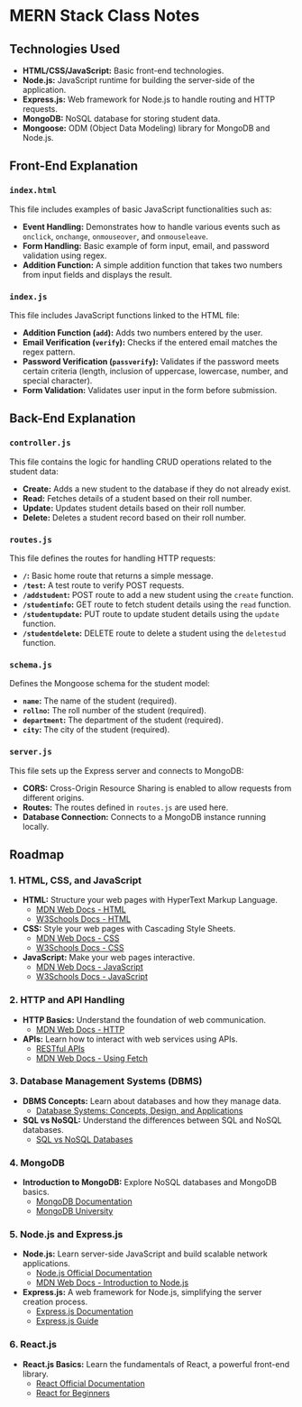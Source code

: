 # MERN Stack Class Notes

## Technologies Used

- **HTML/CSS/JavaScript:** Basic front-end technologies.
- **Node.js:** JavaScript runtime for building the server-side of the application.
- **Express.js:** Web framework for Node.js to handle routing and HTTP requests.
- **MongoDB:** NoSQL database for storing student data.
- **Mongoose:** ODM (Object Data Modeling) library for MongoDB and Node.js.

## Front-End Explanation

### `index.html`

This file includes examples of basic JavaScript functionalities such as:

- **Event Handling:** Demonstrates how to handle various events such as `onclick`, `onchange`, `onmouseover`, and `onmouseleave`.
- **Form Handling:** Basic example of form input, email, and password validation using regex.
- **Addition Function:** A simple addition function that takes two numbers from input fields and displays the result.

### `index.js`

This file includes JavaScript functions linked to the HTML file:

- **Addition Function (`add`):** Adds two numbers entered by the user.
- **Email Verification (`verify`):** Checks if the entered email matches the regex pattern.
- **Password Verification (`passverify`):** Validates if the password meets certain criteria (length, inclusion of uppercase, lowercase, number, and special character).
- **Form Validation:** Validates user input in the form before submission.

## Back-End Explanation

### `controller.js`

This file contains the logic for handling CRUD operations related to the student data:

- **Create:** Adds a new student to the database if they do not already exist.
- **Read:** Fetches details of a student based on their roll number.
- **Update:** Updates student details based on their roll number.
- **Delete:** Deletes a student record based on their roll number.

### `routes.js`

This file defines the routes for handling HTTP requests:

- **`/`:** Basic home route that returns a simple message.
- **`/test`:** A test route to verify POST requests.
- **`/addstudent`:** POST route to add a new student using the `create` function.
- **`/studentinfo`:** GET route to fetch student details using the `read` function.
- **`/studentupdate`:** PUT route to update student details using the `update` function.
- **`/studentdelete`:** DELETE route to delete a student using the `deletestud` function.

### `schema.js`

Defines the Mongoose schema for the student model:

- **`name`:** The name of the student (required).
- **`rollno`:** The roll number of the student (required).
- **`department`:** The department of the student (required).
- **`city`:** The city of the student (required).

### `server.js`

This file sets up the Express server and connects to MongoDB:

- **CORS:** Cross-Origin Resource Sharing is enabled to allow requests from different origins.
- **Routes:** The routes defined in `routes.js` are used here.
- **Database Connection:** Connects to a MongoDB instance running locally.

## Roadmap

### 1. **HTML, CSS, and JavaScript**
   - **HTML:** Structure your web pages with HyperText Markup Language.
     - [MDN Web Docs - HTML](https://developer.mozilla.org/en-US/docs/Web/HTML)
     - [W3Schools Docs - HTML](https://www.w3schools.com/html/default.asp)
   - **CSS:** Style your web pages with Cascading Style Sheets.
     - [MDN Web Docs - CSS](https://developer.mozilla.org/en-US/docs/Web/CSS)
     - [W3Schools Docs - CSS](https://www.w3schools.com/css/default.asp)
   - **JavaScript:** Make your web pages interactive.
     - [MDN Web Docs - JavaScript](https://developer.mozilla.org/en-US/docs/Web/JavaScript)
     - [W3Schools Docs - JavaScript](https://www.w3schools.com/js/default.asp)

### 2. **HTTP and API Handling**
   - **HTTP Basics:** Understand the foundation of web communication.
     - [MDN Web Docs - HTTP](https://developer.mozilla.org/en-US/docs/Web/HTTP)
   - **APIs:** Learn how to interact with web services using APIs.
     - [RESTful APIs](https://www.restapitutorial.com/)
     - [MDN Web Docs - Using Fetch](https://developer.mozilla.org/en-US/docs/Web/API/Fetch_API/Using_Fetch)

### 3. **Database Management Systems (DBMS)**
   - **DBMS Concepts:** Learn about databases and how they manage data.
     - [Database Systems: Concepts, Design, and Applications](https://www.tutorialspoint.com/dbms/index.htm)
   - **SQL vs NoSQL:** Understand the differences between SQL and NoSQL databases.
     - [SQL vs NoSQL Databases](https://www.mongodb.com/nosql-explained)

### 4. **MongoDB**
   - **Introduction to MongoDB:** Explore NoSQL databases and MongoDB basics.
     - [MongoDB Documentation](https://docs.mongodb.com/)
     - [MongoDB University](https://university.mongodb.com/)

### 5. **Node.js and Express.js**
   - **Node.js:** Learn server-side JavaScript and build scalable network applications.
     - [Node.js Official Documentation](https://nodejs.org/en/docs/)
     - [MDN Web Docs - Introduction to Node.js](https://developer.mozilla.org/en-US/docs/Learn/Server-side/Node_server_without_framework)
   - **Express.js:** A web framework for Node.js, simplifying the server creation process.
     - [Express.js Documentation](https://expressjs.com/)
     - [Express.js Guide](https://developer.mozilla.org/en-US/docs/Learn/Server-side/Express_Nodejs)

### 6. **React.js**
   - **React.js Basics:** Learn the fundamentals of React, a powerful front-end library.
     - [React Official Documentation](https://reactjs.org/docs/getting-started.html)
     - [React for Beginners](https://www.codecademy.com/learn/react-101)
